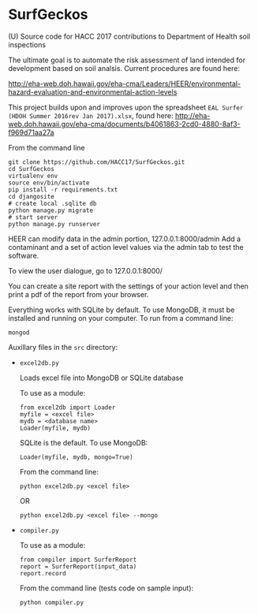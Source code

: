 # SurfGeckos
(U) Source code for HACC 2017 contributions to Department of Health soil inspections

The ultimate goal is to automate the risk assessment of land intended for development based on soil analsis. Current procedures are found here:

 http://eha-web.doh.hawaii.gov/eha-cma/Leaders/HEER/environmental-hazard-evaluation-and-environmental-action-levels

This project builds upon and improves upon the spreadsheet `EAL Surfer (HDOH Summer 2016rev Jan 2017).xlsx`, found here: http://eha-web.doh.hawaii.gov/eha-cma/documents/b4061863-2cd0-4880-8af3-f969d71aa27a



From the command line 
```
git clone https://github.com/HACC17/SurfGeckos.git
cd SurfGeckos
virtualenv env
source env/bin/activate
pip install -r requirements.txt
cd djangosite
# create local .sqlite db
python manage.py migrate
# start server
python manage.py runserver
```

HEER can modify data in the admin portion, 127.0.0.1:8000/admin
Add a contaminant and a set of action level values via the admin tab to test the software.

To view the user dialogue, go to 127.0.0.1:8000/

You can create a site report with the settings of your action level and then print a pdf of the report from your browser.

Everything works with SQLite by default. To use MongoDB, it must be installed and running on your computer. To run from a command line:
```
mongod
```

Auxillary files in the `src` directory:

* `excel2db.py`

	Loads excel file into MongoDB or SQLite database
	
	To use as a module:
	```
	from excel2db import Loader
	myfile = <excel file>
	mydb = <database name>
	Loader(myfile, mydb)
	```
	
	SQLite is the default. To use MongoDB:
	
	`Loader(myfile, mydb, mongo=True)`
	
	From the command line:

	`python excel2db.py <excel file>`
	
	OR
	
	`python excel2db.py <excel file> --mongo`

* `compiler.py`

	To use as a module:
	```
	from compiler import SurferReport
	report = SurferReport(input_data)
	report.record
	```

	From the command line (tests code on sample input):
	
	`python compiler.py`
